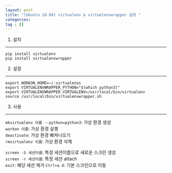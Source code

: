 ```yaml
---
layout: post
title: "[Ubuntu 18.04] virtualenv & virtuelenvwrapper 설정 "
categories: 
tag : []
---
```


1. 설치
---
```
pip install virtualenv
pip install virtualenvwrapper
```

2. 설정
---
```
export WORKON_HOME=~/.virtualenvs
export VIRTUALENVWRAPPER_PYTHON="$(which python3)"
export VIRTUALENVWRAPPER_VIRTUALENV=/usr/local/bin/virtualenv
source /usr/local/bin/virtualenvwrapper.sh
```

3. 사용  
---
`mkvirtualenv 이름 --python=python3`: 가상 환경 생성  
`workon 이름`: 가상 환경 실행  
`deactivate`: 가상 환경 빠져나오기  
`rmvirtualenv 이름`: 가상 환경 삭제  







`screen -S 세션이름`: 특정 세션이름으로 새로운 스크린 생성  
`screen -r 세션이름`: 특정 세션 attach  
`exit`: 해당 세션 제거
`Ctrl+a d`: 기본 스크린으로 이동  
